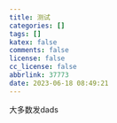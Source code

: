 ```yaml
---
title: 测试
categories: []
tags: []
katex: false
comments: false
license: false
cc_license: false
abbrlink: 37773
date: 2023-06-18 08:49:21
---
```


<div>
  <canvas id="myChart"></canvas>
</div>


大多数发dads